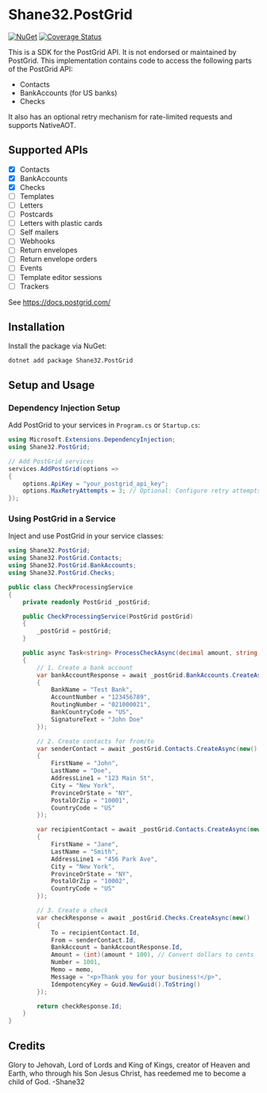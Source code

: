 # Shane32.PostGrid

[![NuGet](https://img.shields.io/nuget/v/Shane32.PostGrid.svg)](https://www.nuget.org/packages/Shane32.PostGrid) [![Coverage Status](https://coveralls.io/repos/github/Shane32/PostGrid/badge.svg?branch=master)](https://coveralls.io/github/Shane32/PostGrid?branch=master)

This is a SDK for the PostGrid API. It is not endorsed or maintained by PostGrid. This implementation contains code to access the following parts of the PostGrid API:

- Contacts
- BankAccounts (for US banks)
- Checks

It also has an optional retry mechanism for rate-limited requests and supports NativeAOT.

## Supported APIs

- [x] Contacts
- [x] BankAccounts
- [x] Checks
- [ ] Templates
- [ ] Letters
- [ ] Postcards
- [ ] Letters with plastic cards
- [ ] Self mailers
- [ ] Webhooks
- [ ] Return envelopes
- [ ] Return envelope orders
- [ ] Events
- [ ] Template editor sessions
- [ ] Trackers

See https://docs.postgrid.com/

## Installation

Install the package via NuGet:

```
dotnet add package Shane32.PostGrid
```

## Setup and Usage

### Dependency Injection Setup

Add PostGrid to your services in `Program.cs` or `Startup.cs`:

```csharp
using Microsoft.Extensions.DependencyInjection;
using Shane32.PostGrid;

// Add PostGrid services
services.AddPostGrid(options =>
{
    options.ApiKey = "your_postgrid_api_key";
    options.MaxRetryAttempts = 3; // Optional: Configure retry attempts for rate-limited requests
});
```

### Using PostGrid in a Service

Inject and use PostGrid in your service classes:

```csharp
using Shane32.PostGrid;
using Shane32.PostGrid.Contacts;
using Shane32.PostGrid.BankAccounts;
using Shane32.PostGrid.Checks;

public class CheckProcessingService
{
    private readonly PostGrid _postGrid;

    public CheckProcessingService(PostGrid postGrid)
    {
        _postGrid = postGrid;
    }

    public async Task<string> ProcessCheckAsync(decimal amount, string memo)
    {
        // 1. Create a bank account
        var bankAccountResponse = await _postGrid.BankAccounts.CreateAsync(new()
        {
            BankName = "Test Bank",
            AccountNumber = "123456789",
            RoutingNumber = "021000021",
            BankCountryCode = "US",
            SignatureText = "John Doe"
        });

        // 2. Create contacts for from/to
        var senderContact = await _postGrid.Contacts.CreateAsync(new()
        {
            FirstName = "John",
            LastName = "Doe",
            AddressLine1 = "123 Main St",
            City = "New York",
            ProvinceOrState = "NY",
            PostalOrZip = "10001",
            CountryCode = "US"
        });

        var recipientContact = await _postGrid.Contacts.CreateAsync(new()
        {
            FirstName = "Jane",
            LastName = "Smith",
            AddressLine1 = "456 Park Ave",
            City = "New York",
            ProvinceOrState = "NY",
            PostalOrZip = "10002",
            CountryCode = "US"
        });

        // 3. Create a check
        var checkResponse = await _postGrid.Checks.CreateAsync(new()
        {
            To = recipientContact.Id,
            From = senderContact.Id,
            BankAccount = bankAccountResponse.Id,
            Amount = (int)(amount * 100), // Convert dollars to cents
            Number = 1001,
            Memo = memo,
            Message = "<p>Thank you for your business!</p>",
            IdempotencyKey = Guid.NewGuid().ToString()
        });

        return checkResponse.Id;
    }
}
```

## Credits

Glory to Jehovah, Lord of Lords and King of Kings, creator of Heaven and Earth, who through his Son Jesus Christ,
has reedemed me to become a child of God. -Shane32
